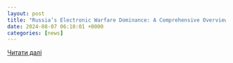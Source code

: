 ```yaml
---
layout: post
title: "Russia’s Electronic Warfare Dominance: A Comprehensive Overview"
date: 2024-08-07 06:10:01 +0000
categories: [news]
---
```


[Читати далі](https://idstch.com/geopolitics/russias-electronic-warfare-dominance-a-comprehensive-overview/)

